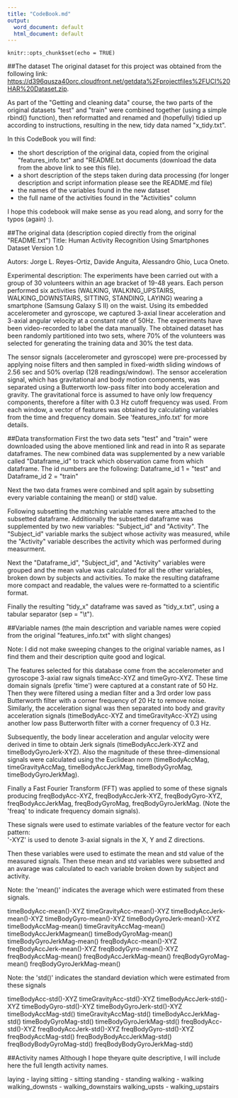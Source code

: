 ```yaml
---
title: "CodeBook.md"
output:
  word_document: default
  html_document: default
---
```


```{r setup, include=FALSE}
knitr::opts_chunk$set(echo = TRUE)
```

##The dataset
The original dataset for this project was obtained from the following link: https://d396qusza40orc.cloudfront.net/getdata%2Fprojectfiles%2FUCI%20HAR%20Dataset.zip.

As part of the "Getting and cleaning data" course, the two parts of the original datasets "test" and "train" were combined together (using a simple rbind() function), then reformatted and renamed and (hopefully) tidied up according to instructions, resulting in the new, tidy data named "x_tidy.txt".

In this CodeBook you will find:
  - the short description of the original data, copied from the original "features_info.txt" and "README.txt documents (download the data from the above link to see this file).
  - a short description of the steps taken during data processing (for longer description and script information please see the README.md file)
  - the names of the variables found in the new dataset
  - the full name of the activities found in the "Activities" column
  
I hope this codebook will make sense as you read along, and sorry for the typos (again) :).


##The original data (description copied directly from the original "README.txt")
Title:
Human Activity Recognition Using Smartphones Dataset
Version 1.0

Autors:
Jorge L. Reyes-Ortiz, Davide Anguita, Alessandro Ghio, Luca Oneto.

Experimental description:
The experiments have been carried out with a group of 30 volunteers within an age bracket of 19-48 years. Each person performed six activities (WALKING, WALKING_UPSTAIRS, WALKING_DOWNSTAIRS, SITTING, STANDING, LAYING) wearing a smartphone (Samsung Galaxy S II) on the waist. Using its embedded accelerometer and gyroscope, we captured 3-axial linear acceleration and 3-axial angular velocity at a constant rate of 50Hz. The experiments have been video-recorded to label the data manually. The obtained dataset has been randomly partitioned into two sets, where 70% of the volunteers was selected for generating the training data and 30% the test data. 

The sensor signals (accelerometer and gyroscope) were pre-processed by applying noise filters and then sampled in fixed-width sliding windows of 2.56 sec and 50% overlap (128 readings/window). The sensor acceleration signal, which has gravitational and body motion components, was separated using a Butterworth low-pass filter into body acceleration and gravity. The gravitational force is assumed to have only low frequency components, therefore a filter with 0.3 Hz cutoff frequency was used. From each window, a vector of features was obtained by calculating variables from the time and frequency domain. See 'features_info.txt' for more details. 


##Data transformation
First the two data sets "test" and "train" were downloaded using the above mentioned link and read in into R as separate dataframes. The new combined data was supplemented by a new variable called "Dataframe_id" to track which observation came from which dataframe. The id numbers are the following: Dataframe_id 1 = "test" and Dataframe_id 2 = "train"

Next the two data frames were combined and split again by subsetting every variable containing the mean() or std() value.

Following subsetting the matching variable names were attached to the subsetted dataframe. Additionally the subsetted dataframe was supplemented by two new variables: "Subject_id" and "Activity".
The "Subject_id" variable marks the subject whose activity was measured, while the "Activity" variable describes the activity which was performed during measurment.

Next the "Dataframe_id", "Subject_id", and "Activity" variables were grouped and the mean value was calculated for all the other variables, broken down by subjects and activities. To make the resulting dataframe more compact and readable, the values were re-formatted to a scientific format.

Finally the resulting "tidy_x" dataframe was saved as "tidy_x.txt", using a tabular separator (sep = "\t").


##Variable names (the main description and variable names were copied from the original "features_info.txt" with slight changes)

Note: I did not make sweeping changes to the original variable names, as I find them and their description quite good and logical.

The features selected for this database come from the accelerometer and gyroscope 3-axial raw signals timeAcc-XYZ and timeGyro-XYZ. These time domain signals (prefix 'time') were captured at a constant rate of 50 Hz. Then they were filtered using a median filter and a 3rd order low pass Butterworth filter with a corner frequency of 20 Hz to remove noise. Similarly, the acceleration signal was then separated into body and gravity acceleration signals (timeBodyAcc-XYZ and timeGravityAcc-XYZ) using another low pass Butterworth filter with a corner frequency of 0.3 Hz. 

Subsequently, the body linear acceleration and angular velocity were derived in time to obtain Jerk signals (timeBodyAccJerk-XYZ and timeBodyGyroJerk-XYZ). Also the magnitude of these three-dimensional signals were calculated using the Euclidean norm (timeBodyAccMag, timeGravityAccMag, timeBodyAccJerkMag, timeBodyGyroMag, timeBodyGyroJerkMag). 

Finally a Fast Fourier Transform (FFT) was applied to some of these signals producing freqBodyAcc-XYZ, freqBodyAccJerk-XYZ, freqBodyGyro-XYZ, freqBodyAccJerkMag, freqBodyGyroMag, freqBodyGyroJerkMag. (Note the 'freaq' to indicate frequency domain signals). 

These signals were used to estimate variables of the feature vector for each pattern:  
'-XYZ' is used to denote 3-axial signals in the X, Y and Z directions.

Then these variables were used to estimate the mean and std value of the measured signals. Then these mean and std variables were subsetted and an avarage was calculated to each variable broken down by subject and activity.

Note: the 'mean()' indicates the average which were estimated from these signals.

timeBodyAcc-mean()-XYZ
timeGravityAcc-mean()-XYZ
timeBodyAccJerk-mean()-XYZ
timeBodyGyro-mean()-XYZ
timeBodyGyroJerk-mean()-XYZ
timeBodyAccMag-mean()
timeGravityAccMag-mean()
timeBodyAccJerkMagmean()
timeBodyGyroMag-mean()
timeBodyGyroJerkMag-mean()
freqBodyAcc-mean()-XYZ
freqBodyAccJerk-mean()-XYZ
freqBodyGyro-mean()-XYZ
freqBodyAccMag-mean()
freqBodyAccJerkMag-mean()
freqBodyGyroMag-mean()
freqBodyGyroJerkMag-mean()

Note: the 'std()' indicates the standard deviation which were estimated from these signals

timeBodyAcc-std()-XYZ
timeGravityAcc-std()-XYZ
timeBodyAccJerk-std()-XYZ
timeBodyGyro-std()-XYZ
timeBodyGyroJerk-std()-XYZ
timeBodyAccMag-std()
timeGravityAccMag-std()
timeBodyAccJerkMag-std()
timeBodyGyroMag-std()
timeBodyGyroJerkMag-std()
freqBodyAcc-std()-XYZ
freqBodyAccJerk-std()-XYZ
freqBodyGyro-std()-XYZ
freqBodyAccMag-std()
freqBodyBodyAccJerkMag-std()
freqBodyBodyGyroMag-std()
freqBodyBodyGyroJerkMag-std()


##Activity names
Although I hope theyare quite descriptive, I will include here the full length activity names.

laying            - laying
sitting           - sitting
standing          - standing
walking           - walking
walking_downsts   - walking_downstairs
walking_upsts     - walking_upstairs
